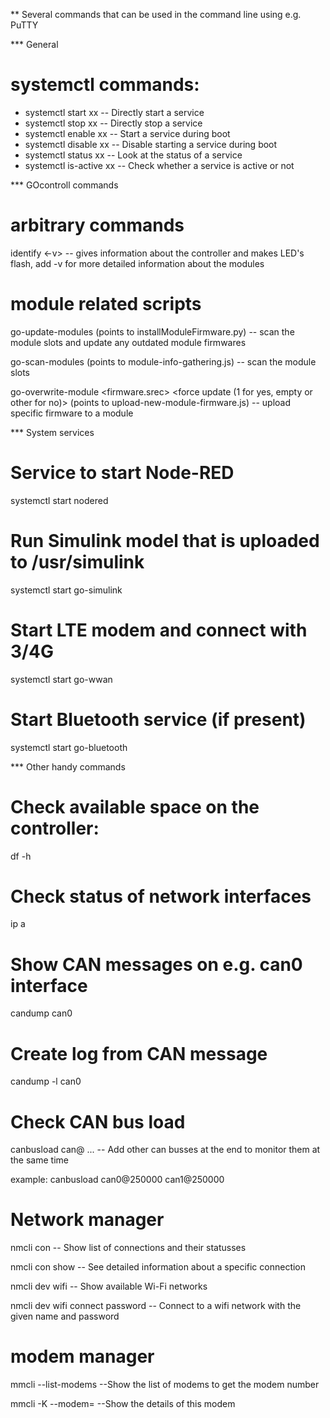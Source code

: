 ** Several commands that can be used in the command line using e.g. PuTTY

*** General
# systemctl commands:
* systemctl start xx  -- Directly start a service
* systemctl stop xx  -- Directly stop a service
* systemctl enable xx  -- Start a service during boot
* systemctl disable xx  -- Disable starting a service during boot
* systemctl status xx -- Look at the status of a service
* systemctl is-active xx -- Check whether a service is active or not



*** GOcontroll commands
# arbitrary commands
identify <-v> -- gives information about the controller and makes LED's flash, add -v for more detailed information about the modules

# module related scripts
go-update-modules (points to installModuleFirmware.py) -- scan the module slots and update any outdated module firmwares

go-scan-modules (points to module-info-gathering.js) -- scan the module slots

go-overwrite-module <slot> <firmware.srec> <force update (1 for yes, empty or other for no)> (points to upload-new-module-firmware.js) -- upload specific firmware to a module

*** System services
# Service to start Node-RED
systemctl start nodered

# Run Simulink model that is uploaded to /usr/simulink 
systemctl start go-simulink

# Start LTE modem and connect with 3/4G
systemctl start go-wwan

# Start Bluetooth service (if present)
systemctl start go-bluetooth



*** Other handy commands
# Check available space on the controller:
df -h

# Check status of network interfaces
ip a

# Show CAN messages on e.g. can0 interface
candump can0

# Create log from CAN message 
candump -l can0

# Check CAN bus load

canbusload can<num>@<baudrate> ... -- Add other can busses at the end to monitor them at the same time
 
example: canbusload can0@250000 can1@250000
 
# Network manager
nmcli con           -- Show list of connections and their statusses
 
nmcli con show <con> -- See detailed information about a specific connection
 
nmcli dev wifi      -- Show available Wi-Fi networks
 
nmcli dev wifi connect <net name> password <password> -- Connect to a wifi network with the given name and password

# modem manager
mmcli --list-modems --Show the list of modems to get the modem number
 
mmcli -K --modem=<modemnumber>  --Show the details of this modem
